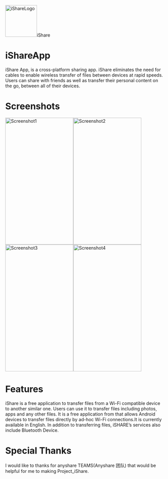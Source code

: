 <img src="https://github.com/rajatdubey619/iShareApp/blob/master/iconishare.png" alt="iShareLogo" width="100" height="100">iShare

# iShareApp
iShare App, is a cross-platform sharing app. iShare eliminates the need for cables to enable wireless transfer of files between devices at rapid speeds. Users can share with friends as well as transfer their personal content on the go, between all of their devices.

# Screenshots
<img src="https://github.com/rajatdubey619/iShareApp/blob/master/layout-2017-03-20-164111.png" alt="Screenshot1" width="215" height="400"><img src="https://github.com/rajatdubey619/iShareApp/blob/master/layout-2017-03-20-164100.png" alt="Screenshot2" width="215" height="400"><img src="https://github.com/rajatdubey619/iShareApp/blob/master/layout-2017-03-20-164010.png" alt="Screenshot3" width="215" height="400"><img src="https://github.com/rajatdubey619/iShareApp/blob/master/layout-2017-03-20-175558.png" alt="Screenshot4" width="215" height="400">


# Features
iShare is a free application to transfer files from a Wi-Fi compatible device to another similar one. Users can use it to transfer files including photos, apps and any other files. It is a free application from that allows Android devices to transfer files directly by ad-hoc Wi-Fi connections.It is currently available in English. In addition to transferring files, iSHARE’s services also include Bluetooth Device.

# Special Thanks
I would like to thanks for anyshare TEAMS(Anyshare 团队) that would be helpful for me to making Project_iShare.
